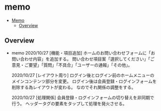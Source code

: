 # memo

<!-- TOC -->

- [Memo](#memo)
  - [Overview](#overview)

<!-- /TOC -->

## Overview
- memo
  2020/10/27
  [機能・項目追加]
  ホームのお問い合わせフォームに「お問い合わせ内容」を追加する。
  問い合わせ項目案「選択してください」「ご意見・ご要望」「質問」「不具合」「ユーザーの通報」「その他」。

  2020/10/27
  [レイアウト周り]
  ログイン後とログイン前のホームメニューのメインコンテンツ部分を変更。
  ログイン後は会員登録・ログインフォームを削除する為レイアウトが変わる。
  なのでそれ関係の調整をする。

  2020/10/27
  [処理関係]
  会員登録・ログインフォームの切り替えを非同期で行う。
  ヘッダータグの要素をタップして処理を発火させる。
